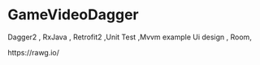 # GameVideoDagger
Dagger2 , RxJava , Retrofit2 ,Unit Test ,Mvvm example 
Ui design , Room, 

<p>https://rawg.io/</p>
